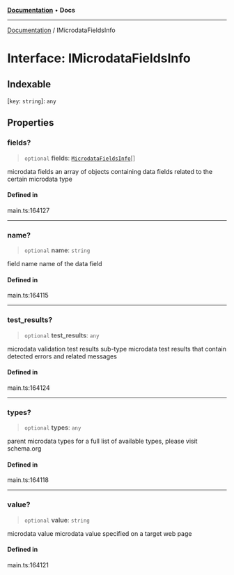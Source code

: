 [**Documentation**](../README.md) • **Docs**

***

[Documentation](../globals.md) / IMicrodataFieldsInfo

# Interface: IMicrodataFieldsInfo

## Indexable

 \[`key`: `string`\]: `any`

## Properties

### fields?

> `optional` **fields**: [`MicrodataFieldsInfo`](../classes/MicrodataFieldsInfo.md)[]

microdata fields
an array of objects containing data fields related to the certain microdata type

#### Defined in

main.ts:164127

***

### name?

> `optional` **name**: `string`

field name
name of the data field

#### Defined in

main.ts:164115

***

### test\_results?

> `optional` **test\_results**: `any`

microdata validation test results
sub-type microdata test results that contain detected errors and related messages

#### Defined in

main.ts:164124

***

### types?

> `optional` **types**: `any`

parent microdata types
for a full list of available types, please visit schema.org

#### Defined in

main.ts:164118

***

### value?

> `optional` **value**: `string`

microdata value
microdata value specified on a target web page

#### Defined in

main.ts:164121
